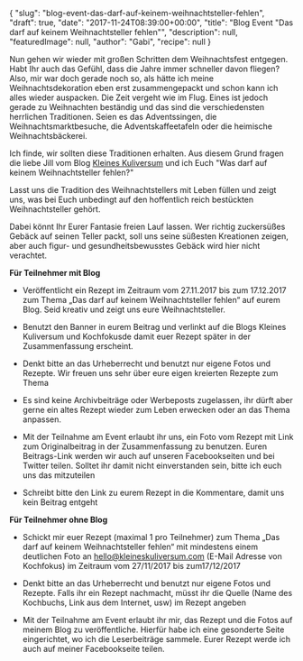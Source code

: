 {
    "slug": "blog-event-das-darf-auf-keinem-weihnachtsteller-fehlen",
    "draft": true,
    "date": "2017-11-24T08:39:00+00:00",
    "title": "Blog Event \"Das darf auf keinem Weihnachtsteller fehlen\"",
    "description": null,
    "featuredImage": null,
    "author": "Gabi",
    "recipe": null
}

Nun gehen wir wieder mit großen Schritten dem Weihnachtsfest entgegen. Habt Ihr auch das Gefühl, dass die Jahre immer schneller davon fliegen? Also, mir war doch gerade noch so, als hätte ich meine Weihnachtsdekoration eben erst zusammengepackt und schon kann ich alles wieder auspacken. Die Zeit vergeht wie im Flug. Eines ist jedoch gerade zu Weihnachten beständig und das sind die verschiedensten herrlichen Traditionen. Seien es das Adventssingen, die Weihnachtsmarktbesuche, die Adventskaffeetafeln oder die heimische Weihnachtsbäckerei.

Ich finde, wir sollten diese Traditionen erhalten. Aus diesem Grund fragen die liebe Jill vom Blog [Kleines Kuliversum](http://www.kleineskuliversum.com/ "Kleines Kuliversum") und ich Euch "Was darf auf keinem Weihnachtsteller fehlen?"

Lasst uns die Tradition des Weihnachtstellers mit Leben füllen und zeigt uns, was bei Euch unbedingt auf den hoffentlich reich bestückten Weihnachtsteller gehört.

Dabei könnt Ihr Eurer Fantasie freien Lauf lassen. Wer richtig zuckersüßes Gebäck auf seinen Teller packt, soll uns seine süßesten Kreationen zeigen, aber auch figur- und gesundheitsbewusstes Gebäck wird hier nicht verachtet.



**Für Teilnehmer mit Blog**

- Veröffentlicht ein Rezept im Zeitraum vom 27.11.2017 bis zum 17.12.2017 zum Thema „Das darf auf keinem Weihnachtsteller fehlen“ auf eurem Blog. Seid kreativ und zeigt uns eure Weihnachtsteller.

- Benutzt den Banner in eurem Beitrag und verlinkt auf die Blogs Kleines Kuliversum und Kochfokusde damit euer Rezept später in der Zusammenfassung erscheint.

- Denkt bitte an das Urheberrecht und benutzt nur eigene Fotos und Rezepte. Wir freuen uns sehr über eure eigen kreierten Rezepte zum Thema

- Es sind keine Archivbeiträge oder Werbeposts zugelassen, ihr dürft aber gerne ein altes Rezept wieder zum Leben erwecken oder an das Thema anpassen.

- Mit der Teilnahme am Event erlaubt ihr uns, ein Foto vom Rezept mit Link zum Originalbeitrag in der Zusammenfassung zu benutzen. Euren Beitrags-Link werden wir auch auf unseren Facebookseiten und bei Twitter teilen. Solltet ihr damit nicht einverstanden sein, bitte ich euch uns das mitzuteilen

- Schreibt bitte den Link zu eurem Rezept in die Kommentare, damit uns kein Beitrag entgeht


**Für Teilnehmer ohne Blog**

- Schickt mir euer Rezept (maximal 1 pro Teilnehmer) zum Thema „Das darf auf keinem Weihnachtsteller fehlen“ mit mindestens einem deutlichen Foto an hello@kleineskuliversum.com (E-Mail Adresse von Kochfokus) im Zeitraum vom 27/11/2017 bis zum17/12/2017

- Denkt bitte an das Urheberrecht und benutzt nur eigene Fotos und Rezepte. Falls ihr ein Rezept nachmacht, müsst ihr die Quelle (Name des Kochbuchs, Link aus dem Internet, usw) im Rezept angeben

- Mit der Teilnahme am Event erlaubt ihr mir, das Rezept und die Fotos auf meinem Blog zu veröffentliche. Hierfür habe ich eine gesonderte Seite eingerichtet, wo ich die Leserbeiträge sammele. Eurer Rezept werde ich auch auf meiner Facebookseite teilen.